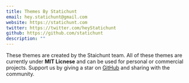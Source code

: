 ```yaml
---
title: Themes By Statichunt
email: hey.statichunt@gmail.com
website: https://statichunt.com
twitter: https://twitter.com/heyStatichunt
github: https://github.com/statichunt
description: ""
---
```


These themes are created by the Staichunt team. All of these themes are currently under **MIT Licnese** and can be used for personal or commercial projects. Support us by giving a star on <a href="https://github.com/statichunt/statichunt" target="_blank">GitHub</a> and sharing with the community.
